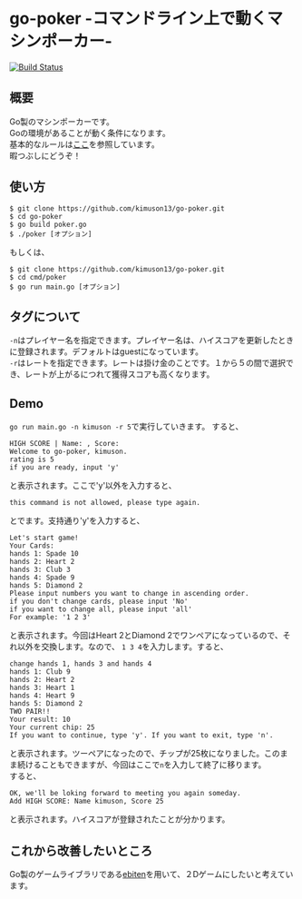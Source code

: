 # go-poker -コマンドライン上で動くマシンポーカー-
[![Build Status](https://travis-ci.com/kimuson13/go-poker.svg?branch=main)](https://travis-ci.com/kimuson13/go-poker)  
## 概要
Go製のマシンポーカーです。  
Goの環境があることが動く条件になります。  
基本的なルールは[ここ](https://www.xn--lck0a5auxk.jp/videopoker.html)を参照しています。  
暇つぶしにどうぞ！

## 使い方
```
$ git clone https://github.com/kimuson13/go-poker.git
$ cd go-poker
$ go build poker.go 
$ ./poker [オプション]
```
もしくは、
```
$ git clone https://github.com/kimuson13/go-poker.git
$ cd cmd/poker
$ go run main.go [オプション]
```

## タグについて
```-n```はプレイヤー名を指定できます。プレイヤー名は、ハイスコアを更新したときに登録されます。デフォルトはguestになっています。  
```-r```はレートを指定できます。レートは掛け金のことです。１から５の間で選択でき、レートが上がるにつれて獲得スコアも高くなります。
## Demo
```go run main.go -n kimuson -r 5```で実行していきます。
すると、
```
HIGH SCORE | Name: , Score:
Welcome to go-poker, kimuson.
rating is 5
if you are ready, input 'y'
```
と表示されます。ここで'y'以外を入力すると、
```
this command is not allowed, please type again.
```
とでます。支持通り'y'を入力すると、
```
Let's start game!
Your Cards:
hands 1: Spade 10
hands 2: Heart 2
hands 3: Club 3
hands 4: Spade 9
hands 5: Diamond 2
Please input numbers you want to change in ascending order.
if you don't change cards, please input 'No'
if you want to change all, please input 'all'
For example: '1 2 3'
```
と表示されます。今回はHeart 2とDiamond 2でワンペアになっているので、それ以外を交換します。なので、
```1 3 4```を入力します。すると、
```
change hands 1, hands 3 and hands 4
hands 1: Club 9
hands 2: Heart 2
hands 3: Heart 1
hands 4: Heart 9
hands 5: Diamond 2
TWO PAIR!!
Your result: 10
Your current chip: 25
If you want to continue, type 'y'. If you want to exit, type 'n'.
```
と表示されます。ツーペアになったので、チップが25枚になりました。このまま続けることもできますが、今回はここで```n```を入力して終了に移ります。  
すると、
```
OK, we'll be loking forward to meeting you again someday.
Add HIGH SCORE: Name kimuson, Score 25
```
と表示されます。ハイスコアが登録されたことが分かります。
## これから改善したいところ
Go製のゲームライブラリである[ebiten](https://github.com/hajimehoshi/ebiten)を用いて、２Dゲームにしたいと考えています。
